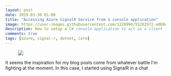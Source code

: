 ```yaml
---
layout: post
date: 2019-03-30 01:00
title: "Accessing Azure SignalR Service from a console application"
image: https://user-images.githubusercontent.com/1228996/55282972-ad68e300-531d-11e9-9f70-85a9174ed221.png
description: How to setup a C# console application to act as a client for Azure SignalR Service
comments: true
tags: [azure, signal-r, dotnet, core]
---
```


<figure>
  <img src="https://user-images.githubusercontent.com/1228996/55282972-ad68e300-531d-11e9-9f70-85a9174ed221.png">
</figure>

It seems the inspiration for my blog posts come from whatever battle I'm fighting at the moment.  In this case, I started using SignalR in a chat 

